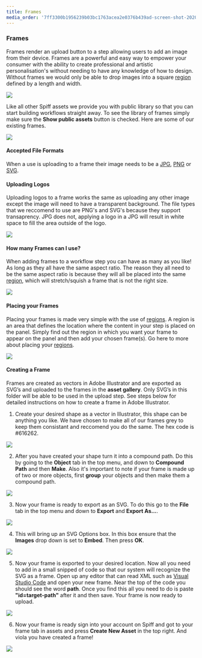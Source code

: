 ```yaml
---
title: Frames
media_order: '7ff3300b1956239b03bc1763acea2e0376b439ad-screen-shot-2020-04-09-at-73456-am.png,52d13c990d202f3f847a4187f8ac3d3f8de241e4-screen-shot-2020-04-09-at-73648-am-1.png,214f2b0cec7c75906e22c77a95ee7099474e0d9c-screen-shot-2020-04-08-at-115128-am.png,c1d9b295582e7498bf22a94a489ea9c929b7b9f4-screen-shot-2020-04-09-at-72223-am.png,9b0004b012dfbcaa4d3c83454af26438ad451229-screen-shot-2020-04-09-at-72600-am.png,Screen Shot 2020-09-25 at 2.42.20 pm.png,Screen Shot 2020-09-25 at 2.54.25 pm.png,Screen Shot 2020-09-25 at 2.50.35 pm.png,Screen Shot 2020-09-25 at 3.09.49 pm.png,png-700x342.jpg,Screen Shot 2020-09-25 at 3.16.08 pm.png,d2b700ea-26e5-443d-9e64-9c067b9e7954.png,0e74a97a-0ab1-4391-8cdc-d23030f19fb1.png,752e3dde-f4c8-48b5-93c6-d368f230b509.png,Screen Shot 2020-09-25 at 3.48.33 pm.png,Screen Shot 2020-09-25 at 3.54.55 pm.png,Screen Shot 2020-09-25 at 4.07.00 pm.png'
---
```


### Frames

Frames render an upload button to a step allowing users to add an image from their device. Frames are a powerful and easy way to empower your consumer with the ability to create professional and artistic personalisation's without needing to have any knowledge of how to design. Without frames we would only be able to drop images into a square [region](https://help.spiff.com.au/spiff-concepts/workflows/step-details/regions) defined by a length and width. 

![](https://help.spiff.com.au/user/pages/04.Spiff-Concepts/06.Asset-Library/02.frames/Screen%20Shot%202020-09-25%20at%202.50.35%20pm.png)

Like all other Spiff assets we provide you with public library so that you can start building workflows straight away. To see the library of frames simply make sure the **Show public assets** button is checked. Here are some of our existing frames.

![](https://help.spiff.com.au/user/pages/04.Spiff-Concepts/06.Asset-Library/02.frames/Screen%20Shot%202020-09-25%20at%202.42.20%20pm.png)


#### Accepted File Formats

When a use is uploading to a frame their image needs to be a [JPG](https://en.wikipedia.org/wiki/JPEG), [PNG](https://en.wikipedia.org/wiki/Portable_Network_Graphics) or [SVG](https://en.wikipedia.org/wiki/Scalable_Vector_Graphics).

#### Uploading Logos

Uploading logos to a frame works the same as uploading any other image except the image will need to have a transparent background. The file types that we reccomend to use are PNG's and SVG's because they support transaprency. JPG does not, applying a logo in a JPG will result in white space to fill the area outside of the logo.

![](https://help.spiff.com.au/user/pages/04.Spiff-Concepts/06.Asset-Library/02.frames/Screen%20Shot%202020-09-25%20at%203.16.08%20pm.png)

#### How many Frames can I use?

When adding frames to a workflow step you can have as many as you like! As long as they all have the same aspect ratio. The reason they all need to be the same aspect ratio is because they will all be placed into the same [region](https://help.spiff.com.au/spiff-concepts/workflows/step-details/regions), which will stretch/squish a frame that is not the right size.

![](https://help.spiff.com.au/user/pages/04.Spiff-Concepts/06.Asset-Library/02.frames/Screen%20Shot%202020-09-25%20at%202.54.25%20pm.png)

#### Placing your Frames

Placing your frames is made very simple with the use of [regions](https://help.spiff.com.au/spiff-concepts/workflows/step-details/regions). A region is an area that defines the location where the content in your step is placed on the panel. Simply find out the region in which you want your frame to appear on the panel and then add your chosen frame(s). Go here to more about placing your [regions](https://help.spiff.com.au/spiff-concepts/workflows/step-details/regions).

![](https://help.spiff.com.au/user/pages/04.Spiff-Concepts/06.Asset-Library/02.frames/Screen%20Shot%202020-09-25%20at%203.09.49%20pm.png)

#### Creating a Frame

Frames are created as vectors in Adobe Illustrator and are exported as SVG’s and uploaded to the frames in the **asset gallery**. Only SVG’s in this folder will be able to be used in the upload step. See steps below for detailed instructions on how to create a frame in Adobe Illustrator.

1. Create your desired shape as a vector in Illustrator, this shape can be anything you like. We have chosen to make all of our frames grey to keep them consistant and reccomend you do the same. The hex code is #616262. 

![](https://help.spiff.com.au/user/pages/04.Spiff-Concepts/06.Asset-Library/02.frames/Screen%20Shot%202020-09-25%20at%203.48.33%20pm.png)

2. After you have created your shape turn it into a compound path. Do this by going to the **Object** tab in the top menu, and down to **Compound Path** and then **Make**. Also it's important to note if your frame is made up of two or more objects, first **group** your objects and then make them a compound path.

![](https://help.spiff.com.au/user/pages/04.Spiff-Concepts/06.Asset-Library/02.frames/d2b700ea-26e5-443d-9e64-9c067b9e7954.png)

3. Now your frame is ready to export as an SVG. To do this go to the **File** tab in the top menu and down to **Export** and **Export As...**.

![](https://help.spiff.com.au/user/pages/04.Spiff-Concepts/06.Asset-Library/02.frames/0e74a97a-0ab1-4391-8cdc-d23030f19fb1.png)

4. This will bring up an SVG Options box. In this box ensure that the **Images** drop down is set to **Embed**. Then press **OK**.

![](https://help.spiff.com.au/user/pages/04.Spiff-Concepts/06.Asset-Library/02.frames/752e3dde-f4c8-48b5-93c6-d368f230b509.png)

5. Now your frame is exported to your desired location. Now all you need to add in a small snipped of code so that our system will recognize the SVG as a frame. Open up any editor that can read XML such as [Visual Studio Code](https://code.visualstudio.com/) and open your new frame. Near the top of the code you should see the word **path**. Once you find this all you need to do is paste **"id=target-path"** after it and then save. Your frame is now ready to upload.

![](https://help.spiff.com.au/user/pages/04.Spiff-Concepts/06.Asset-Library/02.frames/Screen%20Shot%202020-09-25%20at%203.54.55%20pm.png)

6. Now your frame is ready sign into your account on Spiff and got to your frame tab in assets and press **Create New Asset** in the top right. And viola you have created a frame!
  
  
![](https://help.spiff.com.au/user/pages/04.Spiff-Concepts/06.Asset-Library/02.frames/Screen%20Shot%202020-09-25%20at%204.07.00%20pm.png)